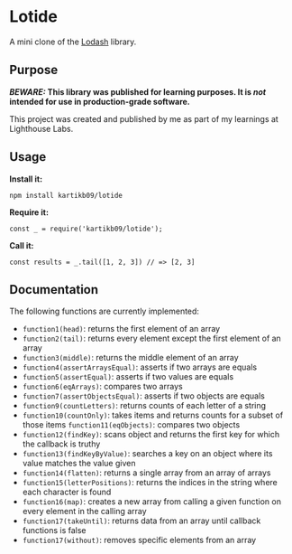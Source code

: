 # Lotide

A mini clone of the [Lodash](https://lodash.com) library.

## Purpose

**_BEWARE:_ This library was published for learning purposes. It is _not_ intended for use in production-grade software.**

This project was created and published by me as part of my learnings at Lighthouse Labs. 

## Usage

**Install it:**

`npm install kartikb09/lotide`

**Require it:**

`const _ = require('kartikb09/lotide');`

**Call it:**

`const results = _.tail([1, 2, 3]) // => [2, 3]`

## Documentation

The following functions are currently implemented:

* `function1(head)`: returns the first element of an array
* `function2(tail)`: returns every element except the first element of an array
* `function3(middle)`: returns the middle element of an array
* `function4(assertArraysEqual)`: asserts if two arrays are equals
* `function5(assertEqual)`: asserts if two values are equals
* `function6(eqArrays)`: compares two arrays
* `function7(assertObjectsEqual)`: asserts if two objects are equals
* `function9(countLetters)`: returns counts of each letter of a string
* `function10(countOnly)`: takes items and returns counts for a subset of those items
  `function11(eqObjects)`: compares two objects
* `function12(findKey)`: scans object and returns the first key for which the callback is truthy
* `function13(findKeyByValue)`: searches a key on an object where its value matches the value given
* `function14(flatten)`: returns a single array from an array of arrays 
* `function15(letterPositions)`: returns the indices in the string where each character is found
* `function16(map)`: creates a new array from calling a given function on every element in the calling array
* `function17(takeUntil)`: returns data from an array until callback functions is false
* `function17(without)`: removes specific elements from an array

